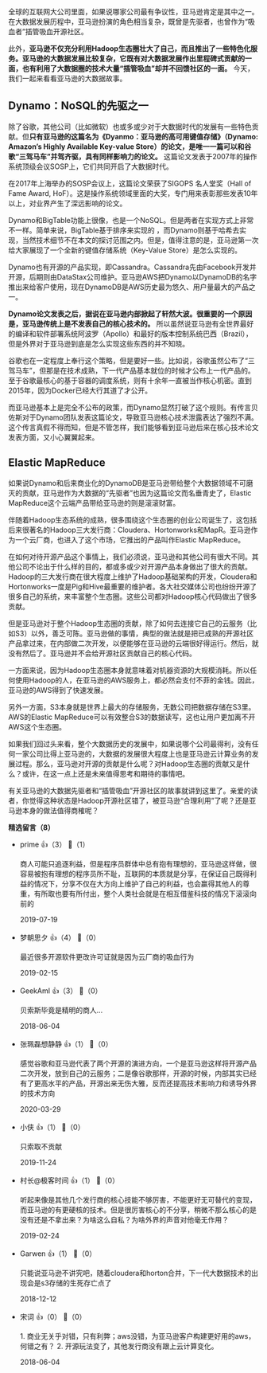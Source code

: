 全球的互联网大公司里面，如果说哪家公司最有争议性，亚马逊肯定是其中之一。在大数据发展历程中，亚马逊扮演的角色相当复杂，既曾是先驱者，也曾作为“吸血者”插管吸血开源社区。

此外，**亚马逊不仅充分利用Hadoop生态圈壮大了自己，而且推出了一些特色化服务。亚马逊的大数据发展比较复杂，它既有对大数据发展作出里程碑式贡献的一面，也有利用了大数据圈的技术大量“插管吸血”却并不回馈社区的一面。** 今天，我们一起来看看亚马逊的大数据故事。

## Dynamo：NoSQL的先驱之一

除了谷歌，其他公司（比如微软）也或多或少对于大数据时代的发展有一些特色贡献。但**只有亚马逊的这篇名为《Dyanmo：亚马逊的高可用键值存储》（Dynamo: Amazon’s Highly Available Key-value Store）的论文，是唯一一篇可以和谷歌“三驾马车”并驾齐驱，具有同样影响力的论文。** 这篇论文发表于2007年的操作系统顶级会议SOSP上，它们共同开启了大数据时代。

在2017年上海举办的SOSP会议上，这篇论文荣获了SIGOPS 名人堂奖（Hall of Fame Award, HoF）。这是操作系统领域里面的大奖，专门用来表彰那些发表10年以上，对业界产生了深远影响的论文。

Dynamo和BigTable功能上很像，也是一个NoSQL。但是两者在实现方式上非常不一样。简单来说，BigTable基于排序来实现的 ，而Dynamo则基于哈希去实现，当然技术细节不在本文的探讨范围之内。但是，值得注意的是，亚马逊第一次给大家展现了一个全新的键值存储系统（Key-Value Store）是怎么实现的。

Dynamo也有开源的产品实现，即Cassandra。Cassandra先由Facebook开发并开源，后期则由DataStax公司维护。亚马逊AWS把Dynamo以DynamoDB的名字推出来给客户使用，现在DynamoDB是AWS历史最为悠久、用户量最大的产品之一。

**Dynamo论文发表之后，据说在亚马逊内部掀起了轩然大波。很重要的一个原因是，亚马逊传统上是不发表自己的核心技术的。** 所以虽然说亚马逊有全世界最好的编译和软件部署系统阿波罗（Apollo）和最好的版本控制系统巴西（Brazil），但是外界对于亚马逊到底是怎么实现这些东西的并不知晓。

谷歌也在一定程度上奉行这个策略，但是要好一些。比如说，谷歌虽然公布了“三驾马车”，但那是在技术成熟，下一代产品基本就位的时候才公布上一代产品的。至于谷歌最核心的基于容器的调度系统，则有十余年一直被当作核心机密。直到2015年，因为Docker已经大行其道了才公开。

而亚马逊基本上是完全不公布的政策，而Dynamo显然打破了这个规则。有传言贝佐斯对于Dynamo团队发表这篇论文，导致亚马逊核心技术泄露表达了强烈不满。这个传言真假不得而知，但是不管怎样，我们能够看到亚马逊后来在核心技术论文发表方面，又小心翼翼起来。

## Elastic MapReduce

如果说Dynamo和后来商业化的DynamoDB是亚马逊带给整个大数据领域不可磨灭的贡献，亚马逊作为大数据的“先驱者”也因为这篇论文而名垂青史了，Elastic MapReduce这个云端产品带给亚马逊的则是滚滚财富。

伴随着Hadoop生态系统的成熟，很多围绕这个生态圈的创业公司诞生了，这包括后来很著名的Hadoop三大发行商：Cloudera、Hortonworks和MapR。亚马逊作为一个云厂商，也进入了这个市场，它推出的产品叫作Elastic MapReduce。

在如何对待开源产品这个事情上，我们必须说，亚马逊和其他公司有很大不同。其他公司不论出于什么样的目的，都或多或少对开源产品本身做出了很大的贡献。Hadoop的三大发行商在很大程度上维护了Hadoop基础架构的开发，Cloudera和Hortonworks一度是Pig和Hive最重要的维护者。各大社交媒体公司也纷纷开源了很多自己的系统，来丰富整个生态圈。这些公司都对Hadoop核心代码做出了很多贡献。

但是亚马逊对于整个Hadoop生态圈的贡献，除了如何去连接它自己的云服务（比如S3）以外，善乏可陈。亚马逊做的事情，典型的做法就是把已成熟的开源社区产品拿过来，在内部做二次开发，以便能够在亚马逊的云端很好得运行。然后，就没有然后了。亚马逊并不会给开源社区贡献自己的核心代码。

一方面来说，因为Hadoop生态圈本身就意味着对机器资源的大规模消耗。所以任何使用Hadoop的人，在亚马逊的AWS服务上，都必然会支付不菲的金钱。因此，亚马逊的AWS得到了快速发展。

另外一方面，S3本身就是世界上最大的存储服务，无数公司把数据存储在S3里。AWS的Elastic MapReduce可以有效整合S3的数据读写，这也让用户更加离不开AWS这个生态圈。

如果我们回过头来看，整个大数据历史的发展中，如果说哪个公司最得利，没有任何一家公司比得上亚马逊的，大数据的发展很大程度上也是亚马逊云计算业务的发展过程。那么，亚马逊对开源的贡献是什么呢？对Hadoop生态圈的贡献又是什么？或许，在这一点上还是未来值得思考和期待的事情吧。

有关亚马逊的大数据先驱者和“插管吸血”开源社区的故事就讲到这里了。亲爱的读者，你觉得这种状态是Hadoop开源社区错了，被亚马逊“合理利用”了呢？还是亚马逊本身的做法值得商榷呢？
<div><strong>精选留言（8）</strong></div><ul>
<li><span>prime</span> 👍（3） 💬（1）<p>商人可能只追逐利益，但是程序员群体中总有抱有理想的，亚马逊这样做，很容易被抱有理想的程序员所不耻，互联网的本质就是分享，在保证自己既得利益的情况下，分享不仅在大方向上维护了自己的利益，也会赢得其他人的尊重，有所取也要有所付出，整个人类社会就是在相互借鉴科技的情况下滚滚向前的</p>2019-07-19</li><br/><li><span>梦朝思夕</span> 👍（4） 💬（0）<p>最近很多开源软件更改许可证就是因为云厂商的吸血行为</p>2019-02-15</li><br/><li><span>GeekAmI</span> 👍（3） 💬（0）<p>贝索斯毕竟是精明的商人...</p>2018-06-04</li><br/><li><span>张珮磊想静静</span> 👍（1） 💬（0）<p>感觉谷歌和亚马逊代表了两个开源的演进方向，一个是亚马逊这样将开源产品二次开发，放到自己的云服务；二是像谷歌那样，开源的时候，内部其实已经有了更高水平的产品，开源出来无伤大雅，反而还提高技术影响力和诱导外界的技术方向</p>2020-03-29</li><br/><li><span>小侠</span> 👍（1） 💬（0）<p>只索取不贡献</p>2019-11-24</li><br/><li><span>村长@极客时间</span> 👍（1） 💬（0）<p>听起来像是其他几个发行商的核心技能不够厉害，不能更好无可替代的变现，而亚马逊的有更硬核的技术。但是很厉害核心的不分享，稍微不那么核心的是没有还是不拿出来？为啥这么自私？为啥外界的声音对他毫无作用？</p>2019-02-24</li><br/><li><span>Garwen</span> 👍（1） 💬（0）<p>只能说亚马逊不讲究吧，随着cloudera和horton合并，下一代大数据技术的出现会是s3存储的生死存亡点了</p>2018-12-12</li><br/><li><span>宋词</span> 👍（0） 💬（0）<p>1. 商业无关乎对错，只有利弊；aws没错，为亚马逊客户构建更好用的aws，何错之有？
2. 开源玩法变了，其他发行商没有跟上云计算变化。</p>2018-06-04</li><br/>
</ul>